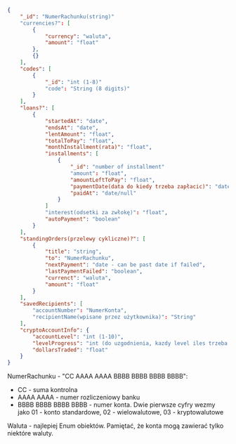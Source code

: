 ```json
{
	"_id": "NumerRachunku(string)"
	"currencies?": [
		{
			"currency": "waluta",
			"amount": "float"
		},
		{}
	],
	"codes": [
		{
			"_id": "int (1-8)"
			"code": "String (8 digits)"
		}
	],
	"loans?": [
		{
			"startedAt": "date",
			"endsAt": "date",
			"lentAmount": "float",
			"totalToPay": "float",
			"monthInstallment(rata)": "float",
			"installments": [
				{
					"_id": "number of installment"
					"amount": "float",
					"amountLeftToPay": "float",
					"paymentDate(data do kiedy trzeba zapłacic)": "date",
					"paidAt": "date/null"
				}
			]
			"interest(odsetki za zwłokę)": "float",
			"autoPayment": "boolean"
		}
	],
	"standingOrders(przelewy cykliczne)?": [
		{
			"title": "string",
			"to": "NumerRachunku",
			"nextPayment": "date - can be past date if failed",
			"lastPaymentFailed": "boolean",
			"currenct": "waluta",
			"amount": "float"
		}
	],
	"savedRecipients": [
		"accountNumber": "NumerKonta",
		"recipientName(wpisane przez użytkownika)": "String"
	],
	"cryptoAccountInfo": {
		"accountLevel": "int (1-10)",
		"levelProgress": "int (do uzgodnienia, kazdy level iles trzeba kupic/sprzedac)",
		"dollarsTraded": "float"
	}
}
```
NumerRachunku - "CC AAAA AAAA BBBB BBBB BBBB BBBB":
*	CC - suma kontrolna
*	AAAA AAAA - numer rozliczeniowy banku
*	BBBB BBBB BBBB BBBB - numer konta. Dwie pierwsze cyfry wezmy jako 01 - konto standardowe, 02 - wielowalutowe, 03 - kryptowalutowe

Waluta - najlepiej Enum obiektów. Pamiętać, że konta mogą zawierać tylko niektóre waluty.
